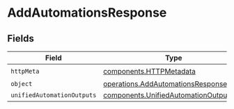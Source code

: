 # AddAutomationsResponse


## Fields

| Field                                                                                          | Type                                                                                           | Required                                                                                       | Description                                                                                    |
| ---------------------------------------------------------------------------------------------- | ---------------------------------------------------------------------------------------------- | ---------------------------------------------------------------------------------------------- | ---------------------------------------------------------------------------------------------- |
| `httpMeta`                                                                                     | [components.HTTPMetadata](../../models/components/httpmetadata.md)                             | :heavy_check_mark:                                                                             | N/A                                                                                            |
| `object`                                                                                       | [operations.AddAutomationsResponseBody](../../models/operations/addautomationsresponsebody.md) | :heavy_minus_sign:                                                                             | N/A                                                                                            |
| `unifiedAutomationOutputs`                                                                     | [components.UnifiedAutomationOutput](../../models/components/unifiedautomationoutput.md)[]     | :heavy_minus_sign:                                                                             | N/A                                                                                            |